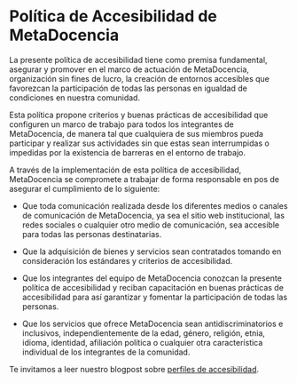 # Política de Accesibilidad de MetaDocencia

La presente política de accesibilidad tiene como premisa fundamental, asegurar y promover en el marco de actuación de MetaDocencia, organización sin fines de lucro, la creación de entornos accesibles que favorezcan la participación de todas las personas en igualdad de condiciones en nuestra comunidad.

Esta política propone criterios y buenas prácticas de accesibilidad que configuren un marco de trabajo para todos los integrantes de MetaDocencia, de manera tal que cualquiera de sus miembros pueda participar y realizar sus actividades sin que estas sean interrumpidas o impedidas por la existencia de barreras en el entorno de trabajo.

A través de la implementación de esta política de accesibilidad, MetaDocencia se compromete a trabajar de forma responsable en pos de asegurar el cumplimiento de lo siguiente:

- Que toda comunicación realizada desde los diferentes medios o canales de comunicación de MetaDocencia, ya sea el sitio web institucional, las redes sociales o  cualquier otro medio de comunicación, sea accesible para todas las personas destinatarias.

- Que la adquisición de bienes y servicios sean contratados tomando en consideración los estándares y criterios de accesibilidad.

- Que los integrantes del equipo de MetaDocencia conozcan la presente política de accesibilidad y reciban capacitación en buenas prácticas de accesibilidad para así garantizar y fomentar la participación de todas las personas.

- Que los servicios que ofrece MetaDocencia sean antidiscriminatorios e inclusivos, independientemente de la edad, género, religión, etnia, idioma, identidad, afiliación política o cualquier otra característica individual de los integrantes de la comunidad.

Te invitamos a leer nuestro blogpost sobre [perfiles de accesibilidad](https://www.metadocencia.org/post/perfiles_accesibilidad/). 